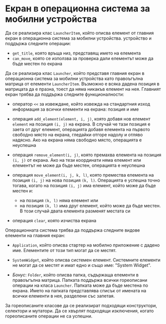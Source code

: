 Екран в операционна система за мобилни устройства
=================================================

Да се реализира клас `LauncherItem`, който описва елемент от главния екран в
операционна система за мобилни устройства.
устройство и поддържа следните операции:
* `get_title`, която връща низ, представящ името на елемента
* `can_move`, която се използва за проверка дали елементът може да бъде местен
по екрана

Да се реализира клас `Launcher`, който представя главния екран в операционна
система за мобилни устройства като правоъгълна матрица от елементи
`LauncherItem`. Възможно е всяка дадена позиция в матрицата да е празна, тоест
да няма никакъв елемент на нея. Главният екран трябва да поддържа следните
функционалности:
* оператор `<<` за извеждане, който извежда на стандартния изход информация
за всички елементи на екрана: позиция и име

* операция `add_element(element, i, j)`, която добавя нов елемент `element` на
позиция `(i, j)` на екрана. В случай че тази позиция е заета от друг елемент,
операцията добавя елемента на първото свободно място на екрана, гледайки отгоре
надолу и отляво надясно. Ако на екрана няма свободно място, операцията е
неуспешна

* операция `remove_element(i, j)`, която премахва елемента на позиция `(i, j)`
от екрана. Ако на тези координати няма елемент или елементът не може да бъде
местен, операцията е неуспешна

* операция `move_element(i, j, k, l)`, която премества елемента на позиция
`(i, j)` на нова позиция `(k, l)`. Операцията е успешна точно тогава, когато на
позиция `(i, j)` има елемент, който може да бъде местен и:
  * на позиция `(k, l)` няма елемент или
  * на позиция `(k, l)` има друг елемент, който може да бъде местен. В този
  случай двата елемента разменят местата си

* операция `clear`, която изчиства екрана

Операционната система трябва да поддържа следните видове елементи на главния
екран:
* `Application`, който описва стартер на мобилно приложение с дадено име.
Елементите от този тип могат да се местят.

* `SystemWidget`, който описва системен елемент. Системните елементи не могат
да се местят и имат едно и също име: "System Widget".

* *Бонус*: `Folder`, който описва папка, съдържаща елементи в правоъгълна
матрица. Папката поддържа всички гореописани операции на класа `Launcher`.
Папката може да бъде местена по екрана. Името на папката представлява списък от
имената на всички елементи в нея, разделени със запетая.

За гореописаните класове да се реализират подходящи конструктори, селектори и
мутатори. Да се хвърлят подходящи изключения, когато гореописаните операции не
са успешни.
